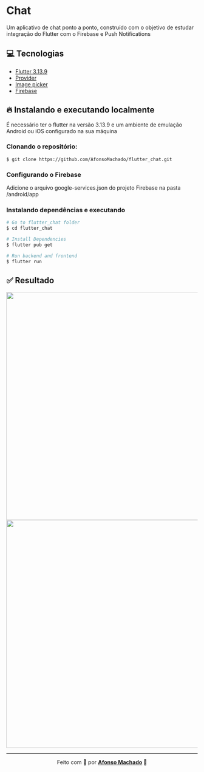 # Chat

Um aplicativo de chat ponto a ponto, construído com o objetivo de estudar integração do Flutter com o Firebase e Push Notifications

## :computer: Tecnologias

<ul>
 <li><a href="https://flutter.dev/">Flutter 3.13.9</a></li>
 <li><a href="https://pub.dev/packages/provider/versions/6.1.1">Provider</a></li>
 <li><a href="https://pub.dev/packages/image_picker/versions/1.0.7">Image picker</a></li>
 <li><a href="https://pub.dev/publishers/firebase.google.com/packages">Firebase</a></li>
</ul>

## :fire: Instalando e executando localmente

É necessário ter o flutter na versão 3.13.9 e um ambiente de emulação Android ou iOS configurado na sua máquina

### Clonando o repositório:

```
$ git clone https://github.com/AfonsoMachado/flutter_chat.git
```

### Configurando o Firebase

Adicione o arquivo google-services.json do projeto Firebase na pasta /android/app

### Instalando dependências e executando

```bash
# Go to flutter_chat folder
$ cd flutter_chat

# Install Dependencies
$ flutter pub get

# Run backend and frontend
$ flutter run
```

## :white_check_mark: Resultado

<img src="https://github.com/AfonsoMachado/flutter_chat/assets/11397955/1d2f440d-92a3-4db2-bf2d-87c40d656f2c" height="600" />
<img src="https://github.com/AfonsoMachado/flutter_chat/assets/11397955/d31296d7-b61a-4bde-a6a9-7d1b72d3bcda" height="600" />

---

<p align="center">Feito com 💜 por <strong><a href="https://www.linkedin.com/in/AfonsoMachado/">Afonso Machado</a> 🥰 </strong> </p>
